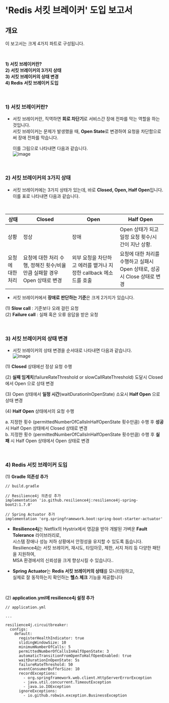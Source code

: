 

# 'Redis 서킷 브레이커'  도입 보고서 

## 개요

이 보고서는 크게 4가지 파트로 구성됩니다.

<br> 
  
**1) 서킷 브레이커란?** <br>
**2) 서킷 브레이커의 3가지 상태** <br>
**3) 서킷 브레이커의 상태 변경** <br>
**4) Redis 서킷 브레이커 도입** <br> 


<br> 


### 1) 서킷 브레이커란? 

- 서킷 브레이커란, 직역하면 **회로 차단기**로 서비스간 장애 전파를 막는 역할을 하는 것입니다. <br>
  서킷 브레이커는 문제가 발생했을 때, **Open State**로 변경하여 요청을 차단함으로써 장애 전파를 막습니다. <br>

  이를 그림으로 나타내면 다음과 같습니다. <br> 
![image](https://github.com/user-attachments/assets/f0dd10af-ca83-4bce-8537-467f2dd43a67)


<br>


### 2) 서킷 브레이커의 3가지 상태 

- 서킷 브레이커에는 3가지 상태가 있는데, 바로 **Closed, Open, Half Open**입니다. <br>
  이를 표로 나타내면 다음과 같습니다. <br>

<br> 


| 상태         | Closed                                       | Open                                    | Half Open                                |
|--------------|----------------------------------------------|-----------------------------------------|------------------------------------------|
| 상황         | 정상                                         | 장애                                    | Open 상태가 되고 일정 요청 횟수/시간이 지난 상황. |
| 요청에 대한 처리 | 요청에 대한 처리 수행, 정해진 횟수/비율만큼 실패할 경우 Open 상태로 변경 | 외부 요청을 차단하고 에러를 뱉거나 지정한 callback 메소드를 호출 | 요청에 대한 처리를 수행하고 실패시 Open 상태로, 성공시 Close 상태로 변경 |


- 서킷 브레이커에서 **장애로 판단하는 기준**은 크게 2가지가 있습니다. <br>

(1) **Slow call** : 기준보다 오래 걸린 요청 <br> 
(2) **Failure call** : 실패 혹은 오류 응답을 받은 요청 <br> 
  

<br> 


### 3) 서킷 브레이커의 상태 변경  
- 서킷 브레이커의 상태 변경을 순서대로 나타내면 다음과 같습니다. <br>
![image](https://github.com/user-attachments/assets/f260ae6e-5944-4132-9066-616a51eb4973)


(1) **Closed** 상태에선 정상 요청 수행 <br> 

(2) **실패 임계치**(failureRateThreshold or slowCallRateThreshold) 도달시 Closed 에서 Open 으로 상태 변경 <br> 

(3) Open 상태에서 **일정 시간**(waitDurationInOpenState) 소요시 **Half Open** 으로 상태 변경 <br> 

(4) **Half Open** 상태에서의 요청 수행 <br> 

a. 지정한 횟수 (permittedNumberOfCallsInHalfOpenState 횟수만큼) 수행 후 **성공** 시 Half Open 상태에서 Closed 상태로 변경 <br>
b. 지정한 횟수 (permittedNumberOfCallsInHalfOpenState 횟수만큼) 수행 후 **실패** 시 Half Open 상태에서 Open 상태로 변경 <br> 

<br> 

### 4) Redis 서킷 브레이커 도입 <br> 


(1) **Gradle 의존성 추가** 
```
// build.gradle

// Resilience4j 의존성 추가
implementation 'io.github.resilience4j:resilience4j-spring-boot2:1.7.0'

// Spring Actuator 추가
implementation 'org.springframework.boot:spring-boot-starter-actuator'

```

- **Resilience4j**는 Netflix의 Hystrix에서 영감을 받아 개발된 가벼운 **Fault Tolerance** 라이브러리로, <br>
  시스템 장애나 성능 저하 상황에서 안정성을 유지할 수 있도록 돕습니다. <br>
  Resilience4j는 서킷 브레이커, 재시도, 타임아웃, 제한, 서지 처리 등 다양한 패턴을 지원하여, <br>
  MSA 환경에서의 신뢰성을 크게 향상시킬 수 있습니다.. <br> 

- **Spring Actuator**는 **Redis 서킷 브레이커의 상태**를 모니터링하고, <br>
  실제로 잘 동작하는지 확인하는 **헬스 체크** 기능을 제공합니다


<br> 


(2) **application.yml에 resilience4j 설정 추가** <br> 

```
// application.yml

... 

resilience4j.circuitbreaker:
  configs:
    default:
      registerHealthIndicator: true
      slidingWindowSize: 10
      minimumNumberOfCalls: 5
      permittedNumberOfCallsInHalfOpenState: 3
      automaticTransitionFromOpenToHalfOpenEnabled: true
      waitDurationInOpenState: 5s
      failureRateThreshold: 50
      eventConsumerBufferSize: 10
      recordExceptions:
        - org.springframework.web.client.HttpServerErrorException
        - java.util.concurrent.TimeoutException
        - java.io.IOException
      ignoreExceptions:
        - io.github.robwin.exception.BusinessException



```



